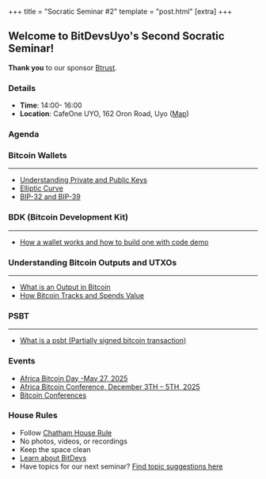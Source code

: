 +++
title = "Socratic Seminar #2"
template = "post.html"
[extra]
+++

## Welcome to BitDevsUyo's Second Socratic Seminar!

**Thank you** to our sponsor [Btrust](https://www.btrust.tech/).


### Details
- **Time**: 14:00- 16:00
- **Location**: CafeOne UYO, 162 Oron Road, Uyo ([Map](https://www.google.com/maps/dir//162+Oron+Rd,+Ewet+Housing+Estate,+Uyo+520102,+Akwa+Ibom/@5.0200907,7.8685155,12.26z/data=!4m8!4m7!1m0!1m5!1m1!1s0x105d575ff4662ecf:0x7887f2f48f1d4d29!2m2!1d7.9378991!2d5.0195906?entry=ttu&g_ep=EgoyMDI1MDUxNS4wIKXMDSoASAFQAw%3D%3D))

### Agenda

### Bitcoin Wallets
_______________________________________________________________________________
* [Understanding Private and Public Keys](https://learnmeabitcoin.com/technical/keys/)
* [Elliptic Curve ](https://github.com/bitcoinbook/bitcoinbook/blob/develop/ch04_keys.adoc#elliptic-curve-cryptography-explained)
* [BIP-32 and BIP-39 ](https://walletrecoveryservice.com/what-is-bip39/)


### BDK (Bitcoin Development Kit)
_______________________________________________________________________________
* [How a wallet works and how to build one with code demo](https://pub.dev/packages/bdk_flutter)




### Understanding Bitcoin Outputs and UTXOs
_______________________________________________________________________________

   * [What is an Output in Bitcoin](https://learnmeabitcoin.com/technical/transaction/output/)
   * [How Bitcoin Tracks and Spends Value](https://learnmeabitcoin.com/technical/transaction/utxo/)

### PSBT
_______________________________________________________________________________

   * [What is a psbt (Partially signed bitcoin transaction) ](https://gamma.io/learn/blockchain/bitcoin/what-is-a-psbt)


### Events
- [Africa Bitcoin Day -May 27, 2025](https://x.com/AfroBitcoinOrg/status/1909528464102670437?t=Gfl82nTPFFFORUFlBO2fAw&s=19) 
- [Africa Bitcoin Conference, December 3TH – 5TH, 2025](https://afrobitcoin.org/)
- [Bitcoin Conferences](https://b.tc/conference/)

### House Rules
- Follow [Chatham House Rule](https://www.chathamhouse.org/about-us/chatham-house-rule)
- No photos, videos, or recordings
- Keep the space clean
- [Learn about BitDevs](https://bitdevsuyo.org/about/)
- Have topics for our next seminar? [Find topic suggestions here](/about/find-topics)
